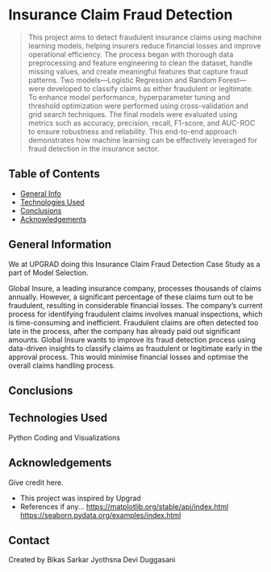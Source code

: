 # Insurance Claim Fraud Detection
> This project aims to detect fraudulent insurance claims using machine learning models, helping insurers reduce financial losses and improve operational efficiency. The process began with thorough data preprocessing and feature engineering to clean the dataset, handle missing values, and create meaningful features that capture fraud patterns. Two models—Logistic Regression and Random Forest—were developed to classify claims as either fraudulent or legitimate. To enhance model performance, hyperparameter tuning and threshold optimization were performed using cross-validation and grid search techniques. The final models were evaluated using metrics such as accuracy, precision, recall, F1-score, and AUC-ROC to ensure robustness and reliability. This end-to-end approach demonstrates how machine learning can be effectively leveraged for fraud detection in the insurance sector.

## Table of Contents
* [General Info](#general-information)
* [Technologies Used](#technologies-used)
* [Conclusions](#conclusions)
* [Acknowledgements](#acknowledgements)

## General Information
We at UPGRAD doing this Insurance Claim Fraud Detection Case Study as a part of Model Selection. 

Global Insure, a leading insurance company, processes thousands of claims annually. However, a significant percentage of these claims turn out to be fraudulent, resulting in considerable financial losses. The company’s current process for identifying fraudulent claims involves manual inspections, which is time-consuming and inefficient. Fraudulent claims are often detected too late in the process, after the company has already paid out significant amounts. Global Insure wants to improve its fraud detection process using data-driven insights to classify claims as fraudulent or legitimate early in the approval process. This would minimise financial losses and optimise the overall claims handling process.

## Conclusions
 


## Technologies Used
  Python Coding and Visualizations


## Acknowledgements
Give credit here.
- This project was inspired by Upgrad 
- References if any...
    https://matplotlib.org/stable/api/index.html
    https://seaborn.pydata.org/examples/index.html



## Contact
Created by 
      Bikas Sarkar
      Jyothsna Devi Duggasani



<!-- Optional -->
<!-- ## License -->
<!-- This project is open source and available under the [... License](). -->

<!-- You don't have to include all sections - just the one's relevant to your project -->
